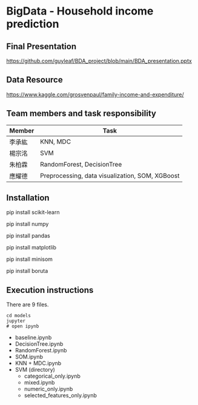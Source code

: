 BigData - **Household income prediction**
===========================


## Final Presentation
https://github.com/guyleaf/BDA_project/blob/main/BDA_presentation.pptx

## Data Resource
https://www.kaggle.com/grosvenpaul/family-income-and-expenditure/

## Team members and task responsibility

| Member | Task                                            |
| ------ | ----------------------------------------------- |
| 李承紘 | KNN, MDC                                        |
| 楊宗洺 | SVM                                             |
| 朱柏霖 | RandomForest, DecisionTree                      |
| 應耀德 | Preprocessing, data visualization, SOM, XGBoost |



## Installation

pip install scikit-learn

pip install numpy

pip install pandas

pip install matplotlib

pip install minisom

pip install boruta



## Execution instructions

There are 9 files.

```
cd models
jupyter
# open ipynb
```
* baseline.ipynb
* DecisionTree.ipynb
* RandomForest.ipynb
* SOM.ipynb
* KNN + MDC.ipynb
* SVM (directory)
  * categorical_only.ipynb
  * mixed.ipynb
  * numeric_only.ipynb
  * selected_features_only.ipynb

